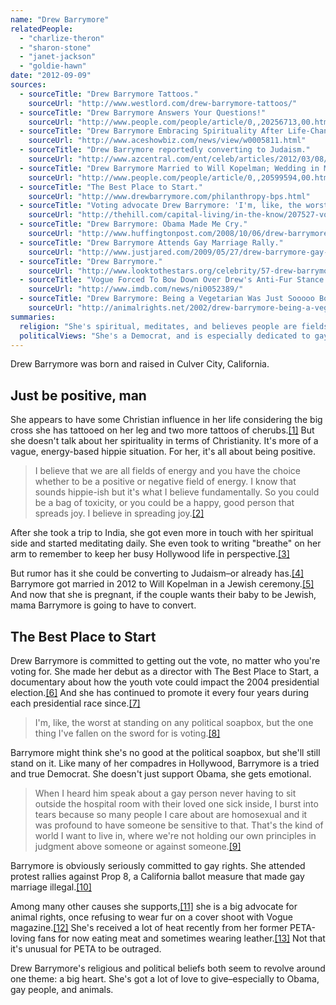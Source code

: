 ```yaml
---
name: "Drew Barrymore"
relatedPeople:
  - "charlize-theron"
  - "sharon-stone"
  - "janet-jackson"
  - "goldie-hawn"
date: "2012-09-09"
sources:
  - sourceTitle: "Drew Barrymore Tattoos."
    sourceUrl: "http://www.westlord.com/drew-barrymore-tattoos/"
  - sourceTitle: "Drew Barrymore Answers Your Questions!"
    sourceUrl: "http://www.people.com/people/article/0,,20256713,00.html"
  - sourceTitle: "Drew Barrymore Embracing Spirituality After Life-Changing Solo Trip to India."
    sourceUrl: "http://www.aceshowbiz.com/news/view/w0005811.html"
  - sourceTitle: "Drew Barrymore reportedly converting to Judaism."
    sourceUrl: "http://www.azcentral.com/ent/celeb/articles/2012/03/08/20120308drew-barrymore-reportedly-converting-judaism.html"
  - sourceTitle: "Drew Barrymore Married to Will Kopelman; Wedding in Montecito, Calif."
    sourceUrl: "http://www.people.com/people/article/0,,20599594,00.html"
  - sourceTitle: "The Best Place to Start."
    sourceUrl: "http://www.drewbarrymore.com/philanthropy-bps.html"
  - sourceTitle: "Voting advocate Drew Barrymore: 'I'm, like, the worst at standing on any political soapbox.'"
    sourceUrl: "http://thehill.com/capital-living/in-the-know/207527-voting-advocate-drew-barrymore-im-like-the-worst-at-standing-on-any-political-soapbox"
  - sourceTitle: "Drew Barrymore: Obama Made Me Cry."
    sourceUrl: "http://www.huffingtonpost.com/2008/10/06/drew-barrymore-obama-made_n_132331.html"
  - sourceTitle: "Drew Barrymore Attends Gay Marriage Rally."
    sourceUrl: "http://www.justjared.com/2009/05/27/drew-barrymore-gay-marriage-rally/"
  - sourceTitle: "Drew Barrymore."
    sourceUrl: "http://www.looktothestars.org/celebrity/57-drew-barrymore"
  - sourceTitle: "Vogue Forced To Bow Down Over Drew's Anti-Fur Stance."
    sourceUrl: "http://www.imdb.com/news/ni0052389/"
  - sourceTitle: "Drew Barrymore: Being a Vegetarian Was Just Sooooo Boring!"
    sourceUrl: "http://animalrights.net/2002/drew-barrymore-being-a-vegetarian-was-just-sooooo-boring/"
summaries:
  religion: "She's spiritual, meditates, and believes people are fields of energy."
  politicalViews: "She's a Democrat, and is especially dedicated to gay rights."
---
```


Drew Barrymore was born and raised in Culver City, California.


## Just be positive, man

She appears to have some Christian influence in her life considering the big cross she has tattooed on her leg and two more tattoos of cherubs.<a class="source-citation" href="#http%3A%2F%2Fwww.westlord.com%2Fdrew-barrymore-tattoos%2F" title="Drew Barrymore Tattoos.">[1]</a> But she doesn't talk about her spirituality in terms of Christianity. It's more of a vague, energy-based hippie situation. For her, it's all about being positive.

>I believe that we are all fields of energy and you have the choice whether to be a positive or negative field of energy. I know that sounds hippie-ish but it's what I believe fundamentally. So you could be a bag of toxicity, or you could be a happy, good person that spreads joy. I believe in spreading joy.<a class="source-citation" href="#http%3A%2F%2Fwww.people.com%2Fpeople%2Farticle%2F0%2C%2C20256713%2C00.html" title="Drew Barrymore Answers Your Questions!">[2]</a>

After she took a trip to India, she got even more in touch with her spiritual side and started meditating daily. She even took to writing "breathe" on her arm to remember to keep her busy Hollywood life in perspective.<a class="source-citation" href="#http%3A%2F%2Fwww.aceshowbiz.com%2Fnews%2Fview%2Fw0005811.html" title="Drew Barrymore Embracing Spirituality After Life-Changing Solo Trip to India.">[3]</a>

But rumor has it she could be converting to Judaism–or already has.<a class="source-citation" href="#http%3A%2F%2Fwww.azcentral.com%2Fent%2Fceleb%2Farticles%2F2012%2F03%2F08%2F20120308drew-barrymore-reportedly-converting-judaism.html" title="Drew Barrymore reportedly converting to Judaism.">[4]</a> Barrymore got married in 2012 to Will Kopelman in a Jewish ceremony.<a class="source-citation" href="#http%3A%2F%2Fwww.people.com%2Fpeople%2Farticle%2F0%2C%2C20599594%2C00.html" title="Drew Barrymore Married to Will Kopelman; Wedding in Montecito, Calif.">[5]</a> And now that she is pregnant, if the couple wants their baby to be Jewish, mama Barrymore is going to have to convert.

## The Best Place to Start

Drew Barrymore is committed to getting out the vote, no matter who you're voting for. She made her debut as a director with The Best Place to Start, a documentary about how the youth vote could impact the 2004 presidential election.<a class="source-citation" href="#http%3A%2F%2Fwww.drewbarrymore.com%2Fphilanthropy-bps.html" title="The Best Place to Start.">[6]</a> And she has continued to promote it every four years during each presidential race since.<a class="source-citation" href="#http%3A%2F%2Fthehill.com%2Fcapital-living%2Fin-the-know%2F207527-voting-advocate-drew-barrymore-im-like-the-worst-at-standing-on-any-political-soapbox" title="Voting advocate Drew Barrymore: &apos;I&apos;m, like, the worst at standing on any political soapbox.&apos;">[7]</a>

>I'm, like, the worst at standing on any political soapbox, but the one thing I've fallen on the sword for is voting.<a class="source-citation" href="#http%3A%2F%2Fthehill.com%2Fcapital-living%2Fin-the-know%2F207527-voting-advocate-drew-barrymore-im-like-the-worst-at-standing-on-any-political-soapbox" title="Voting advocate Drew Barrymore: &apos;I&apos;m, like, the worst at standing on any political soapbox.&apos;">[8]</a>

Barrymore might think she's no good at the political soapbox, but she'll still stand on it. Like many of her compadres in Hollywood, Barrymore is a tried and true Democrat. She doesn't just support Obama, she gets emotional.

>When I heard him speak about a gay person never having to sit outside the hospital room with their loved one sick inside, I burst into tears because so many people I care about are homosexual and it was profound to have someone be sensitive to that. That's the kind of world I want to live in, where we're not holding our own principles in judgment above someone or against someone.<a class="source-citation" href="#http%3A%2F%2Fwww.huffingtonpost.com%2F2008%2F10%2F06%2Fdrew-barrymore-obama-made_n_132331.html" title="Drew Barrymore: Obama Made Me Cry.">[9]</a>

Barrymore is obviously seriously committed to gay rights. She attended protest rallies against Prop 8, a California ballot measure that made gay marriage illegal.<a class="source-citation" href="#http%3A%2F%2Fwww.justjared.com%2F2009%2F05%2F27%2Fdrew-barrymore-gay-marriage-rally%2F" title="Drew Barrymore Attends Gay Marriage Rally.">[10]</a>

Among many other causes she supports,<a class="source-citation" href="#http%3A%2F%2Fwww.looktothestars.org%2Fcelebrity%2F57-drew-barrymore" title="Drew Barrymore.">[11]</a> she is a big advocate for animal rights, once refusing to wear fur on a cover shoot with Vogue magazine.<a class="source-citation" href="#http%3A%2F%2Fwww.imdb.com%2Fnews%2Fni0052389%2F" title="Vogue Forced To Bow Down Over Drew&apos;s Anti-Fur Stance.">[12]</a> She's received a lot of heat recently from her former PETA-loving fans for now eating meat and sometimes wearing leather.<a class="source-citation" href="#http%3A%2F%2Fanimalrights.net%2F2002%2Fdrew-barrymore-being-a-vegetarian-was-just-sooooo-boring%2F" title="Drew Barrymore: Being a Vegetarian Was Just Sooooo Boring!">[13]</a> Not that it's unusual for PETA to be outraged.

Drew Barrymore's religious and political beliefs both seem to revolve around one theme: a big heart. She's got a lot of love to give–especially to Obama, gay people, and animals.